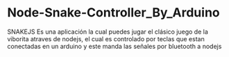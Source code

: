 # Node-Snake-Controller_By_Arduino

SNAKEJS
Es una aplicación la cual puedes jugar el clásico juego de la viborita atraves de nodejs, el cual es controlado por teclas 
que estan conectadas en un arduino y este manda las señales por bluetooth a nodejs

